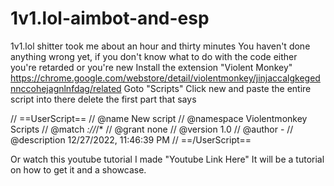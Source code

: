 # 1v1.lol-aimbot-and-esp
1v1.lol shitter took me about an hour  and thirty minutes
You haven't done anything wrong yet, if you don't know what to do with the code either you're retarded or you're new
Install the extension "Violent Monkey" https://chrome.google.com/webstore/detail/violentmonkey/jinjaccalgkegednnccohejagnlnfdag/related
Goto "Scripts" Click new and paste the entire script into there delete the first part that says


// ==UserScript==
// @name        New script 
// @namespace   Violentmonkey Scripts
// @match       *://*/*
// @grant       none
// @version     1.0
// @author      -
// @description 12/27/2022, 11:46:39 PM
// ==/UserScript==




Or watch this youtube tutorial I made "Youtube Link Here"
It will be a tutorial on how to get it and a showcase.
